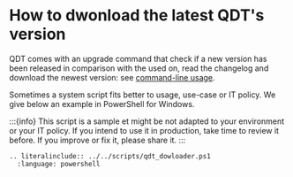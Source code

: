 # How to dwonload the latest QDT's version

QDT comes with an upgrade command that check if a new version has been released in comparison with the used on, read the changelog and download the newest version: see [command-line usage](../usage/cli.md#upgrade-\(auto-update,-update\)).

Sometimes a system script fits better to usage, use-case or IT policy. We give below an example in PowerShell for Windows.

:::{info}
This script is a sample et might be not adapted to your environment or your IT policy. If you intend to use it in production, take time to review it before. If you improve or fix it, please share it.
:::

```{eval-rst}
.. literalinclude:: ../../scripts/qdt_dowloader.ps1
  :language: powershell
```

